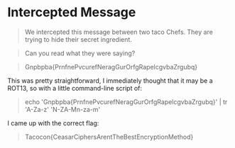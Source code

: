 # Intercepted Message

> We intercepted this message between two taco Chefs. They are trying to hide their secret ingredient.

> Can you read what they were saying?

> Gnpbpba{PrnfnePvcurefNeragGurOrfgRapelcgvbaZrgubq}

This was pretty straightforward, I immediately thought that it may be a ROT13, so with a little command-line script of:

> echo 'Gnpbpba{PrnfnePvcurefNeragGurOrfgRapelcgvbaZrgubq}' | tr 'A-Za-z' 'N-ZA-Mn-za-m'

I came up with the correct flag:

> Tacocon{CeasarCiphersArentTheBestEncryptionMethod}
